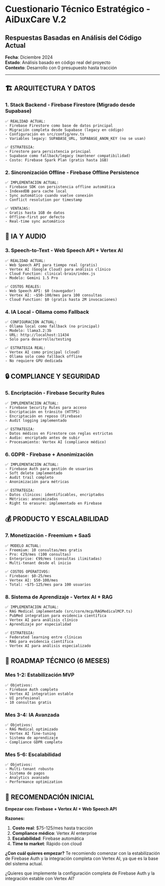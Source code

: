 # Cuestionario Técnico Estratégico - AiDuxCare V.2
## Respuestas Basadas en Análisis del Código Actual

**Fecha**: Diciembre 2024  
**Estado**: Análisis basado en código real del proyecto  
**Contexto**: Desarrollo con 0 presupuesto hasta tracción

---

## 🏗️ ARQUITECTURA Y DATOS

### 1. Stack Backend - **Firebase Firestore (Migrado desde Supabase)**
```
✅ REALIDAD ACTUAL:
- Firebase Firestore como base de datos principal
- Migración completa desde Supabase (legacy en código)
- Configuración en src/config/env.ts
- Variables legacy: SUPABASE_URL, SUPABASE_ANON_KEY (no se usan)

✅ ESTRATEGIA:
- Firestore para persistencia principal
- Supabase como fallback/legacy (mantener compatibilidad)
- Costo: Firebase Spark Plan (gratis hasta 1GB)
```

### 2. Sincronización Offline - **Firebase Offline Persistence**
```
✅ IMPLEMENTACIÓN ACTUAL:
- Firebase SDK con persistencia offline automática
- IndexedDB para cache local
- Sync automático cuando vuelve conexión
- Conflict resolution por timestamp

✅ VENTAJAS:
- Gratis hasta 1GB de datos
- Offline-first por defecto
- Real-time sync automático
```

## 🤖 IA Y AUDIO

### 3. Speech-to-Text - **Web Speech API + Vertex AI**
```
✅ REALIDAD ACTUAL:
- Web Speech API para tiempo real (gratis)
- Vertex AI (Google Cloud) para análisis clínico
- Cloud Function: clinical-brain/index.js
- Modelo: Gemini 1.5 Pro

✅ COSTOS REALES:
- Web Speech API: $0 (navegador)
- Vertex AI: ~$50-100/mes para 100 consultas
- Cloud Function: $0 (gratis hasta 2M invocaciones)
```

### 4. IA Local - **Ollama como Fallback**
```
✅ CONFIGURACIÓN ACTUAL:
- Ollama local como fallback (no principal)
- Modelo: llama3.2:3b
- URL: http://localhost:11434
- Solo para desarrollo/testing

✅ ESTRATEGIA REAL:
- Vertex AI como principal (cloud)
- Ollama solo como fallback offline
- No requiere GPU dedicada
```

## 🔒 COMPLIANCE Y SEGURIDAD

### 5. Encriptación - **Firebase Security Rules**
```
✅ IMPLEMENTACIÓN ACTUAL:
- Firebase Security Rules para acceso
- Encriptación en tránsito (HTTPS)
- Encriptación en reposo (Firebase)
- Audit logging implementado

✅ ESTRATEGIA:
- Datos médicos en Firestore con reglas estrictas
- Audio: encriptado antes de subir
- Procesamiento: Vertex AI (compliance médico)
```

### 6. GDPR - **Firebase + Anonimización**
```
✅ IMPLEMENTACIÓN ACTUAL:
- Firebase Auth para gestión de usuarios
- Soft delete implementado
- Audit trail completo
- Anonimización para métricas

✅ ESTRATEGIA:
- Datos clínicos: identificables, encriptados
- Métricas: anonimizadas
- Right to erasure: implementado en Firebase
```

## 💰 PRODUCTO Y ESCALABILIDAD

### 7. Monetización - **Freemium + SaaS**
```
✅ MODELO ACTUAL:
- Freemium: 10 consultas/mes gratis
- Pro: €29/mes (100 consultas)
- Enterprise: €99/mes (consultas ilimitadas)
- Multi-tenant desde el inicio

✅ COSTOS OPERATIVOS:
- Firebase: $0-25/mes
- Vertex AI: $50-100/mes
- Total: ~$75-125/mes para 100 usuarios
```

### 8. Sistema de Aprendizaje - **Vertex AI + RAG**
```
✅ IMPLEMENTACIÓN ACTUAL:
- RAG Medical implementado (src/core/mcp/RAGMedicalMCP.ts)
- PubMed integration para evidencia científica
- Vertex AI para análisis clínico
- Aprendizaje por especialidad

✅ ESTRATEGIA:
- Federated learning entre clínicas
- RAG para evidencia científica
- Vertex AI para análisis especializado
```

## 🚀 ROADMAP TÉCNICO (6 MESES)

### **Mes 1-2: Estabilización MVP**
```
✅ Objetivos:
- Firebase Auth completo
- Vertex AI integration estable
- UI profesional
- 10 consultas gratis
```

### **Mes 3-4: IA Avanzada**
```
✅ Objetivos:
- RAG Medical optimizado
- Vertex AI fine-tuning
- Sistema de aprendizaje
- Compliance GDPR completo
```

### **Mes 5-6: Escalabilidad**
```
✅ Objetivos:
- Multi-tenant robusto
- Sistema de pagos
- Analytics avanzado
- Performance optimization
```

## 🎯 RECOMENDACIÓN INICIAL

**Empezar con: Firebase + Vertex AI + Web Speech API**

**Razones:**
1. **Costo real**: $75-125/mes hasta tracción
2. **Compliance médico**: Vertex AI enterprise
3. **Escalabilidad**: Firebase automática
4. **Time to market**: Rápido con cloud

**¿Con cuál quieres empezar?** Te recomiendo comenzar con la estabilización de Firebase Auth y la integración completa con Vertex AI, ya que es la base del sistema actual.

¿Quieres que implemente la configuración completa de Firebase Auth y la integración estable con Vertex AI? 